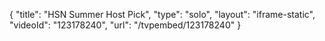 {
    "title": "HSN Summer Host Pick",
    "type": "solo",
    "layout": "iframe-static",
    "videoId": "123178240",
    "url": "\/tvpembed\/123178240"
}